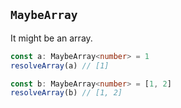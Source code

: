 ## `MaybeArray`
It might be an array.

```ts
const a: MaybeArray<number> = 1
resolveArray(a) // [1]

const b: MaybeArray<number> = [1, 2]
resolveArray(b) // [1, 2]
```